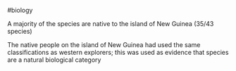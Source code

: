 #biology 

A majority of the species are native to the island of New Guinea (35/43 species)

The native people on the island of New Guinea had used the same classifications as western explorers; this was used as evidence that species are a natural biological category